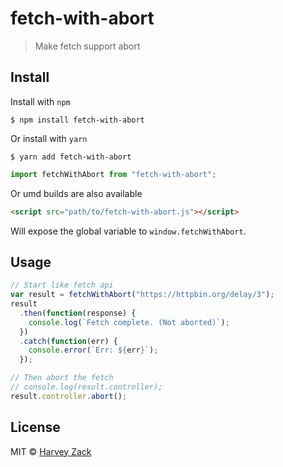 # fetch-with-abort
> Make fetch support abort

## Install

Install with `npm`

```
$ npm install fetch-with-abort
```

Or install with `yarn`

```
$ yarn add fetch-with-abort
```

```js
import fetchWithAbort from "fetch-with-abort";
```

Or umd builds are also available

```html
<script src="path/to/fetch-with-abort.js"></script>
```

Will expose the global variable to `window.fetchWithAbort`.

## Usage

```js
// Start like fetch api
var result = fetchWithAbort("https://httpbin.org/delay/3");
result
  .then(function(response) {
    console.log(`Fetch complete. (Not aborted)`);
  })
  .catch(function(err) {
    console.error(`Err: ${err}`);
  });

// Then abort the fetch
// console.log(result.controller);
result.controller.abort();
```

## License

MIT © [Harvey Zack](https://www.zhw-island.com/)
